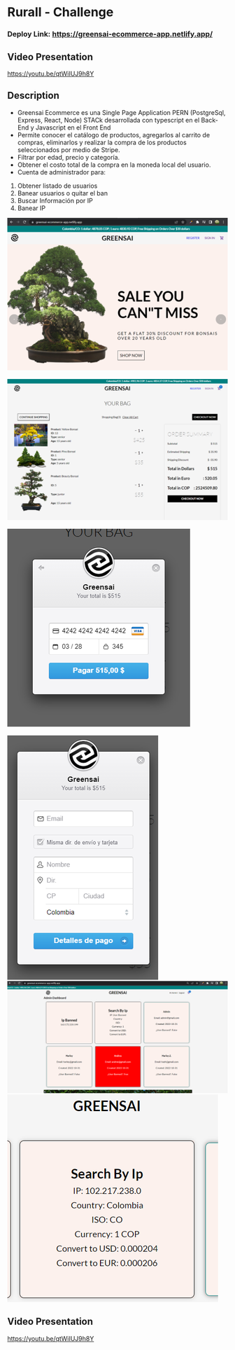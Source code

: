# Rurall - Challenge

### Deploy Link: https://greensai-ecommerce-app.netlify.app/

## Video Presentation

https://youtu.be/qtWiIUJ9h8Y

## Description

- Greensai Ecommerce es una Single Page Application PERN (PostgreSql, Express, React, Node) STACk desarrollada con typescript en el Back-End y Javascript en el Front End
- Permite conocer el catálogo de productos, agregarlos al carrito de compras, eliminarlos y realizar la compra de los productos seleccionados por medio de Stripe.
- Filtrar por edad, precio y categoría. 
- Obtener el costo total de la compra en la moneda local del usuario.
- Cuenta de administrador para:
1. Obtener listado de usuarios
2. Banear usuarios o quitar el ban
3. Buscar Información por IP
4. Banear IP
    


![ScreenShoot1](https://github.com/Nagarehazh/greensai-app/blob/master/assets/foto_1.png) <br /><br />
![ScreenShoot1](https://github.com/Nagarehazh/greensai-app/blob/master/assets/foto_2.png) <br /><br />
![ScreenShoot1](https://github.com/Nagarehazh/greensai-app/blob/master/assets/foto_3.png) <br /><br />
![ScreenShoot1](https://github.com/Nagarehazh/greensai-app/blob/master/assets/foto_4.png)
![ScreenShoot1](https://github.com/Nagarehazh/greensai-app/blob/master/assets/foto_5.png)
![ScreenShoot1](https://github.com/Nagarehazh/greensai-app/blob/master/assets/foto_6.png)

## Video Presentation

https://youtu.be/qtWiIUJ9h8Y